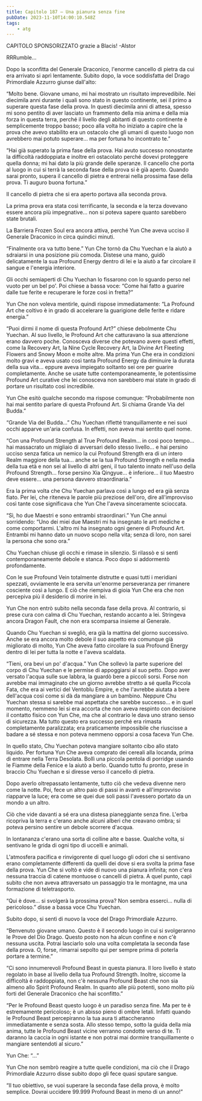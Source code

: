 ```yaml
---
title: Capitolo 187 – Una pianura senza fine
pubDate: 2023-11-10T14:00:10.548Z
tags:
    - atg
---
```



CAPITOLO SPONSORIZZATO grazie a Blacis!
-Alstor

RRRumble...

Dopo la sconfitta del Generale Draconico, l'enorme cancello di pietra da cui era arrivato si aprì lentamente. Subito dopo, la voce soddisfatta del Drago Primordiale Azzurro giunse dall'alto:

“Molto bene. Giovane umano, mi hai mostrato un risultato imprevedibile. Nei diecimila anni durante i quali sono stato in questo continente, sei il primo a superare questa fase della prova. In questi diecimila anni di attesa, spesso mi sono pentito di aver lasciato un frammento della mia anima e della mia forza in questa terra, perché il livello degli abitanti di questo continente è semplicemente troppo basso; poco alla volta ho iniziato a capire che la prova che avevo stabilito era un ostacolo che gli umani di questo luogo non avrebbero mai potuto superare... ma per fortuna ho incontrato te.”

“Hai già superato la prima fase della prova. Hai avuto successo nonostante la difficoltà raddoppiata e inoltre eri ostacolato perché dovevi proteggere quella donna; mi hai dato la più grande delle speranze. Il cancello che porta al luogo in cui si terrà la seconda fase della prova si è già aperto. Quando sarai pronto, supera il cancello di pietra e entrerai nella prossima fase della prova. Ti auguro buona fortuna.”

Il cancello di pietra che si era aperto portava alla seconda prova.

La prima prova era stata così terrificante, la seconda e la terza dovevano essere ancora più impegnative... non si poteva sapere quanto sarebbero state brutali.

La Barriera Frozen Soul era ancora attiva, perché Yun Che aveva ucciso il Generale Draconico in circa quindici minuti.

“Finalmente ora va tutto bene.” Yun Che tornò da Chu Yuechan e la aiutò a sdraiarsi in una posizione più comoda. Distese una mano, guidò delicatamente la sua Profound Energy dentro di lei e la aiutò a far circolare il sangue e l'energia interiore.

Gli occhi semiaperti di Chu Yuechan lo fissarono con lo sguardo perso nel vuoto per un bel po'. Poi chiese a bassa voce: “Come hai fatto a guarire dalle tue ferite e recuperare le forze così in fretta?”

Yun Che non voleva mentirle, quindi rispose immediatamente: “La Profound Art che coltivo è in grado di accelerare la guarigione delle ferite e ridare energia.”

“Puoi dirmi il nome di questa Profound Art?” chiese debolmente Chu Yuechan. Al suo livello, le Profound Art che catturavano la sua attenzione erano davvero poche. Conosceva diverse che potevano avere questi effetti, come la Recovery Art, la Nine Cycle Recovery Art, la Divine Art Fleeting Flowers and Snowy Moon e molte altre. Ma prima Yun Che era in condizioni molto gravi e aveva usato così tanta Profound Energy da diminuire la durata della sua vita... eppure aveva impiegato soltanto sei ore per guarire completamente. Anche se usate tutte contemporaneamente, le potentissime Profound Art curative che lei conosceva non sarebbero mai state in grado di portare un risultato così incredibile.

Yun Che esitò qualche secondo ma rispose comunque: “Probabilmente non hai mai sentito parlare di questa Profound Art. Si chiama Grande Via del Budda.”

“Grande Via del Budda...” Chu Yuechan rifletté tranquillamente e nei suoi occhi apparve un'aria confusa. In effetti, non aveva mai sentito quel nome.

“Con una Profound Strength al True Profound Realm... in così poco tempo... hai massacrato un migliaio di avversari dello stesso livello... e hai persino ucciso senza fatica un nemico la cui Profound Strength era di un intero Realm maggiore della tua... anche se la tua Profound Strength e nella media della tua età e non sei al livello di altri geni, il tuo talento innato nell'uso della Profound Strength... forse persino Xia Qingyue... è inferiore... il tuo Maestro deve essere... una persona davvero straordinaria.”

Era la prima volta che Chu Yuechan parlava così a lungo ed era già senza fiato. Per lei, che riteneva le parole più preziose dell'oro, dire all'improvviso così tante cose significava che Yun Che l'aveva sinceramente scioccata.

“Sì, ho due Maestri e sono entrambi straordinari.” Yun Che annuì sorridendo: “Uno dei miei due Maestri mi ha insegnato le arti mediche e come comportarmi. L'altro mi ha insegnato ogni genere di Profound Art. Entrambi mi hanno dato un nuovo scopo nella vita; senza di loro, non sarei la persona che sono ora.”

Chu Yuechan chiuse gli occhi e rimase in silenzio. Si rilassò e si sentì contemporaneamente debole e stanca. Poco dopo si addormentò profondamente.

Con le sue Profound Vein totalmente distrutte e quasi tutti i meridiani spezzati, ovviamente le era servita un'enorme perseveranza per rimanere cosciente così a lungo. E ciò che riempiva di gioia Yun Che era che non percepiva più il desiderio di morire in lei.

Yun Che non entrò subito nella seconda fase della prova. Al contrario, si prese cura con calma di Chu Yuechan, restando accanto a lei. Stringeva ancora Dragon Fault, che non era scomparsa insieme al Generale.

Quando Chu Yuechan si svegliò, era già la mattina del giorno successivo. Anche se era ancora molto debole il suo aspetto era comunque già migliorato di molto, Yun Che aveva fatto circolare la sua Profound Energy dentro di lei per tutta la notte e l'aveva scaldata.

“Tieni, ora bevi un po' d'acqua.” Yun Che sollevò la parte superiore del corpo di Chu Yuechan e le permise di appoggiarsi al suo petto. Dopo aver versato l'acqua sulle sue labbra, la guardò bere a piccoli sorsi. Forse non avrebbe mai immaginato che un giorno avrebbe stretto a sé quella Piccola Fata, che era ai vertici del Ventoblu Empire, e che l'avrebbe aiutata a bere dell'acqua così come si dà da mangiare a un bambino. Neppure Chu Yuechan stessa si sarebbe mai aspettata che sarebbe successo... e in quel momento, nemmeno lei si era accorta che non aveva respinto con decisione il contatto fisico con Yun Che, ma che al contrario le dava uno strano senso di sicurezza. Ma tutto questo era successo perché era rimasta completamente paralizzata; era praticamente impossibile che riuscisse a badare a sé stessa e non poteva nemmeno opporsi a cosa faceva Yun Che.

In quello stato, Chu Yuechan poteva mangiare soltanto cibo allo stato liquido. Per fortuna Yun Che aveva comprato dei cereali alla locanda, prima di entrare nella Terra Desolata. Bollì una piccola pentola di porridge usando le Fiamme della Fenice e la aiutò a berlo. Quando tutto fu pronto, prese in braccio Chu Yuechan e si diresse verso il cancello di pietra.

Dopo averlo oltrepassato lentamente, tutto ciò che vedeva divenne nero come la notte. Poi, fece un altro paio di passi in avanti e all'improvviso riapparve la luce; era come se quei due soli passi l'avessero portato da un mondo a un altro.

Ciò che vide davanti a sé era una distesa pianeggiante senza fine. L'erba ricopriva la terra e c'erano anche alcuni alberi che creavano ombra; si poteva persino sentire un debole scorrere d'acqua.

In lontananza c'erano una sorta di colline alte e basse. Qualche volta, si sentivano le grida di ogni tipo di uccelli e animali.

L'atmosfera pacifica e rinvigorente di quel luogo gli odori che si sentivano erano completamente differenti da quelli dei dove si era svolta la prima fase della prova. Yun Che si voltò e vide di nuovo una pianura infinita; non c'era nessuna traccia di catene montuose o cancelli di pietra. A quel punto, capì subito che non aveva attraversato un passaggio tra le montagne, ma una formazione di teletrasporto.

“Qui è dove... si svolgerà la prossima prova? Non sembra esserci... nulla di pericoloso.” disse a bassa voce Chu Yuechan.

Subito dopo, si sentì di nuovo la voce del Drago Primordiale Azzurro.

“Benvenuto giovane umano. Questo è il secondo luogo in cui si svolgeranno le Prove del Dio Drago. Questo posto non ha alcun confine e non c'è nessuna uscita. Potrai lasciarlo solo una volta completata la seconda fase della prova. O, forse, rimarrai sepolto qui per sempre prima di poterla portare a termine.”

“Ci sono innumerevoli Profound Beast in questa pianura. Il loro livello è stato regolato in base al livello della tua Profound Strength. Inoltre, siccome la difficoltà è raddoppiata, non c'è nessuna Profound Beast che non sia almeno allo Spirit Profound Realm. In quanto alle più potenti, sono molto più forti del Generale Draconico che hai sconfitto.”

“Per le Profound Beast questo luogo è un paradiso senza fine. Ma per te è estremamente pericoloso; è un abisso pieno di ombre letali. Infatti quando le Profound Beast percepiranno la tua aura ti attaccheranno immediatamente e senza sosta. Allo stesso tempo, sotto la guida della mia anima, tutte le Profound Beast vicine verranno condotte verso di te. Ti daranno la caccia in ogni istante e non potrai mai dormire tranquillamente o mangiare sentendoti al sicuro.”

Yun Che: “...”

Yun Che non sembrò reagire a tutte quelle condizioni, ma ciò che il Drago Primordiale Azzurro disse subito dopo gli fece quasi sputare sangue.

“Il tuo obiettivo, se vuoi superare la seconda fase della prova, è molto semplice. Dovrai uccidere 99.999 Profound Beast in meno di un anno!”



